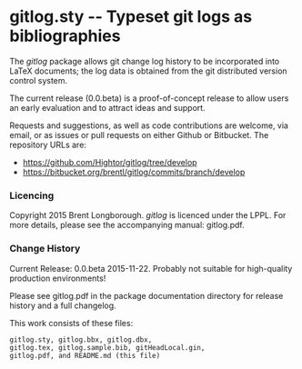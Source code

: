 # gitlog.sty -- Typeset git logs as bibliographies

The *gitlog* package allows git change log history to be incorporated into LaTeX documents; the log data is obtained from the git distributed version control system.

The current release (0.0.beta) is a proof-of-concept release to allow users an early evaluation and to attract ideas and support.

Requests and suggestions, as well as code contributions are welcome, via email, or as issues or pull requests on either Github or Bitbucket. The repository URLs are:

* https://github.com/Hightor/gitlog/tree/develop
* https://bitbucket.org/brentl/gitlog/commits/branch/develop

### Licencing

Copyright 2015 Brent Longborough. *gitlog* is licenced under the LPPL. For more details, please see the accompanying manual: gitlog.pdf.

### Change History

Current Release: 0.0.beta 2015-11-22. Probably not suitable for high-quality production environments!

Please see gitlog.pdf in the package documentation directory for release history and a full changelog.

This work consists of these files:

    gitlog.sty, gitlog.bbx, gitlog.dbx, 
    gitlog.tex, gitlog.sample.bib, gitHeadLocal.gin, 
    gitlog.pdf, and README.md (this file)
